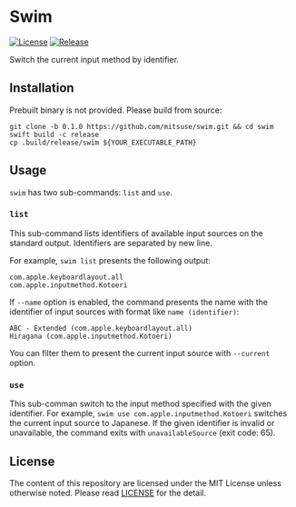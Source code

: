 # Swim

[![License][badge-license]][license]
[![Release][release-badge]][release]

Switch the current input method by identifier.


## Installation

Prebuilt binary is not provided. Please build from source:

```
git clone -b 0.1.0 https://github.com/mitsuse/swim.git && cd swim
swift build -c release
cp .build/release/swim ${YOUR_EXECUTABLE_PATH}
```


## Usage

`swim` has two sub-commands: `list` and `use`.

### `list`

This sub-command lists identifiers of available input sources on the standard output.
Identifiers are separated by new line.

For example, `swim list` presents the following output:

```
com.apple.keyboardlayout.all
com.apple.inputmethod.Kotoeri
```

If `--name` option is enabled,
the command presents the name with the identifier of input sources
with format like `name (identifier)`:

```
ABC - Extended (com.apple.keyboardlayout.all)
Hiragana (com.apple.inputmethod.Kotoeri)
```

You can filter them to present the current input source with `--current` option.


### `use`

This sub-comman switch to the input method specified with the given identifier.
For example, `swim use com.apple.inputmethod.Kotoeri` switches the current input source to
Japanese.
If the given identifier is invalid or unavailable,
the command exits with `unavailableSource` (exit code: 65).


## License

The content of this repository are licensed under the MIT License unless otherwise noted.
Please read [LICENSE][license] for the detail.


[badge-license]: https://img.shields.io/badge/license-MIT-yellowgreen.svg?style=flat-square
[license]: LICENSE
[release-badge]: https://img.shields.io/github/tag/mitsuse/swim.svg?style=flat-square
[release]: https://github.com/mitsuse/swim/releases
